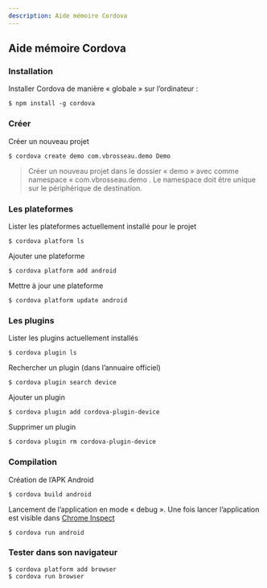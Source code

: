 ```yaml
---
description: Aide mémoire Cordova
---
```


## Aide mémoire Cordova

### Installation

Installer Cordova de manière « globale » sur l’ordinateur :

```
$ npm install -g cordova
```

### Créer

Créer un nouveau projet

```
$ cordova create demo com.vbrosseau.demo Demo
```

> Créer un nouveau projet dans le dossier « demo » avec comme namespace « com.vbrosseau.demo . Le namespace doit être unique sur le périphérique de destination.

### Les plateformes

Lister les plateformes actuellement installé pour le projet

```
$ cordova platform ls
```

Ajouter une plateforme

```
$ cordova platform add android
```

Mettre à jour une plateforme

```
$ cordova platform update android
```

### Les plugins

Lister les plugins actuellement installés

```
$ cordova plugin ls
```

Rechercher un plugin (dans l’annuaire officiel)

```
$ cordova plugin search device
```

Ajouter un plugin

```
$ cordova plugin add cordova-plugin-device
```

Supprimer un plugin

```
$ cordova plugin rm cordova-plugin-device
```

### Compilation

Création de l’APK Android

```
$ cordova build android
```

Lancement de l’application en mode « debug ». Une fois lancer l’application est visible dans [Chrome Inspect](chrome://inspect/#devices)

```
$ cordova run android
```

### Tester dans son navigateur

```
$ cordova platform add browser
$ cordova run browser
```
